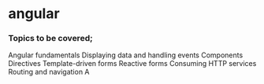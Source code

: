 # angular

### Topics to be covered;

Angular fundamentals
Displaying data and handling events
Components
Directives
Template-driven forms
Reactive forms
Consuming HTTP services
Routing and navigation
A